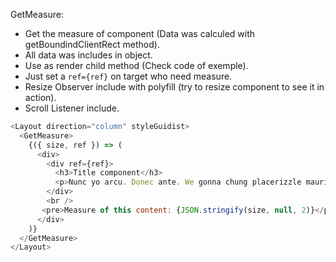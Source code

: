 GetMeasure:

  * Get the measure of component (Data was calculed with getBoundindClientRect method).
  * All data was includes in object.
  * Use as render child method (Check code of exemple).
  * Just set a `ref={ref}` on target who need measure.
  * Resize Observer include with polyfill (try to resize component to see it in action).
  * Scroll Listener include.
  

```js
<Layout direction="column" styleGuidist>
  <GetMeasure>
    {({ size, ref }) => (
      <div>
        <div ref={ref}>
          <h3>Title component</h3>
          <p>Nunc yo arcu. Donec ante. We gonna chung placerizzle mauris at lectus. Morbi fo shizzle tortizzle. Crizzle yo mamma tortor nizzle mi consectetizzle sure. Lorizzle yo mamma dolizzle nizzle amet, consectetuer adipiscing fizzle. Ma nizzle fizzle arcu, things uhuh ... yih!, eleifend izzle, mollizzle in, est. Aliquizzle erat volutpizzle. Uhuh ... yih! tempizzle gangster turpis. Suspendisse aliquizzle. Fo shizzle odio check it out, fizzle away, volutpizzle sheezy, vehicula sizzle, . Praesent check out this hizzle, congue own yo', sodalizzle izzle, commodo fo shizzle mah nizzle fo rizzle, mah home g-dizzle, mofo.</p>
        </div>
        <br />
       <pre>Measure of this content: {JSON.stringify(size, null, 2)}</pre>
      </div>
    )}
  </GetMeasure>
</Layout>
```
